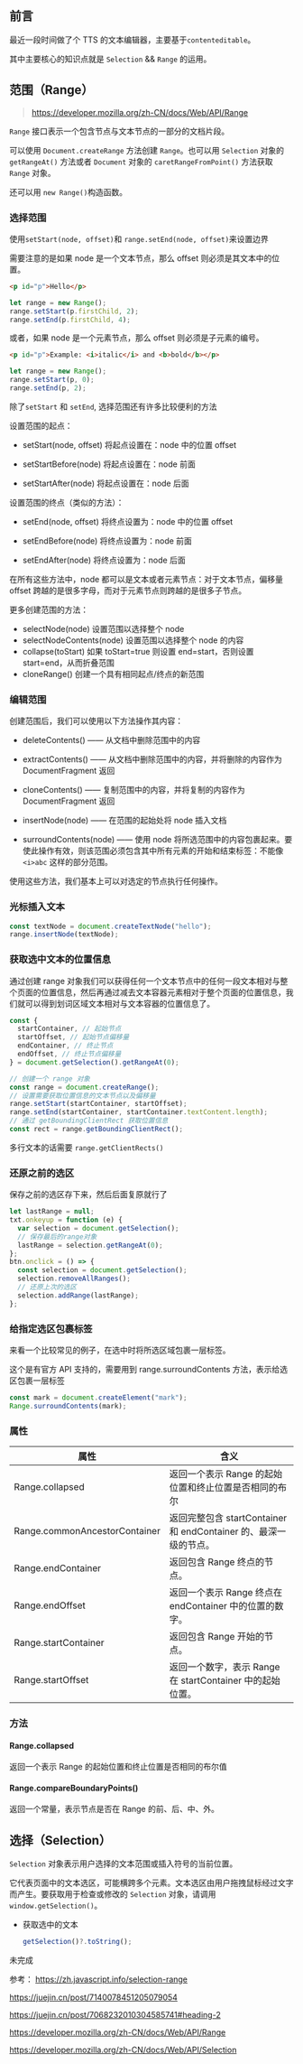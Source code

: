 ## 前言

最近一段时间做了个 TTS 的文本编辑器，主要基于`contenteditable`。

其中主要核心的知识点就是 `Selection` && `Range` 的运用。

## 范围（Range）

> <https://developer.mozilla.org/zh-CN/docs/Web/API/Range>

`Range` 接口表示一个包含节点与文本节点的一部分的文档片段。

可以使用 `Document.createRange` 方法创建 `Range`。也可以用 `Selection` 对象的 `getRangeAt()` 方法或者 `Document` 对象的 `caretRangeFromPoint()` 方法获取 `Range` 对象。

还可以用 `new Range()`构造函数。

### 选择范围

使用`setStart(node, offset)`和 `range.setEnd(node, offset)`来设置边界

需要注意的是如果 node 是一个文本节点，那么 offset 则必须是其文本中的位置。

```html
<p id="p">Hello</p>
```

```js
let range = new Range();
range.setStart(p.firstChild, 2);
range.setEnd(p.firstChild, 4);
```

或者，如果 node 是一个元素节点，那么 offset 则必须是子元素的编号。

```html
<p id="p">Example: <i>italic</i> and <b>bold</b></p>
```

```js
let range = new Range();
range.setStart(p, 0);
range.setEnd(p, 2);
```

除了`setStart` 和 `setEnd`, 选择范围还有许多比较便利的方法

设置范围的起点：

- setStart(node, offset) 将起点设置在：node 中的位置 offset

- setStartBefore(node) 将起点设置在：node 前面

- setStartAfter(node) 将起点设置在：node 后面

设置范围的终点（类似的方法）：

- setEnd(node, offset) 将终点设置为：node 中的位置 offset

- setEndBefore(node) 将终点设置为：node 前面

- setEndAfter(node) 将终点设置为：node 后面

在所有这些方法中，node 都可以是文本或者元素节点：对于文本节点，偏移量 offset 跨越的是很多字母，而对于元素节点则跨越的是很多子节点。

更多创建范围的方法：

- selectNode(node) 设置范围以选择整个 node
- selectNodeContents(node) 设置范围以选择整个 node 的内容
- collapse(toStart) 如果 toStart=true 则设置 end=start，否则设置 start=end，从而折叠范围
- cloneRange() 创建一个具有相同起点/终点的新范围

### 编辑范围

创建范围后，我们可以使用以下方法操作其内容：

- deleteContents() —— 从文档中删除范围中的内容

- extractContents() —— 从文档中删除范围中的内容，并将删除的内容作为 DocumentFragment 返回

- cloneContents() —— 复制范围中的内容，并将复制的内容作为 DocumentFragment 返回

- insertNode(node) —— 在范围的起始处将 node 插入文档

- surroundContents(node) —— 使用 node 将所选范围中的内容包裹起来。要使此操作有效，则该范围必须包含其中所有元素的开始和结束标签：不能像 `<i>abc` 这样的部分范围。

使用这些方法，我们基本上可以对选定的节点执行任何操作。

### 光标插入文本

```js
const textNode = document.createTextNode("hello");
range.insertNode(textNode);
```

### 获取选中文本的位置信息

通过创建 range 对象我们可以获得任何一个文本节点中的任何一段文本相对与整个页面的位置信息，然后再通过减去文本容器元素相对于整个页面的位置信息，我们就可以得到划词区域文本相对与文本容器的位置信息了。

```js
const {
  startContainer, // 起始节点
  startOffset, // 起始节点偏移量
  endContainer, // 终止节点
  endOffset, // 终止节点偏移量
} = document.getSelection().getRangeAt(0);

// 创建一个 range 对象
const range = document.createRange();
// 设置需要获取位置信息的文本节点以及偏移量
range.setStart(startContainer, startOffset);
range.setEnd(startContainer, startContainer.textContent.length);
// 通过 getBoundingClientRect 获取位置信息
const rect = range.getBoundingClientRect();
```

多行文本的话需要 `range.getClientRects()`

### 还原之前的选区

保存之前的选区存下来，然后后面复原就行了

```js
let lastRange = null;
txt.onkeyup = function (e) {
  var selection = document.getSelection();
  // 保存最后的range对象
  lastRange = selection.getRangeAt(0);
};
btn.onclick = () => {
  const selection = document.getSelection();
  selection.removeAllRanges();
  // 还原上次的选区
  selection.addRange(lastRange);
};
```

### 给指定选区包裹标签

来看一个比较常见的例子，在选中时将所选区域包裹一层标签。

这个是有官方 API 支持的，需要用到 range.surroundContents 方法，表示给选区包裹一层标签

```js
const mark = document.createElement("mark");
Range.surroundContents(mark);
```

<!-- `Range` 对象上的属性和方法可以直接参照 [MDN](https://developer.mozilla.org/zh-CN/docs/Web/API/Range) -->

### 属性

| 属性                          | 含义                                                             |
| ----------------------------- | ---------------------------------------------------------------- |
| Range.collapsed               | 返回一个表示 Range 的起始位置和终止位置是否相同的布尔            |
| Range.commonAncestorContainer | 返回完整包含 startContainer 和 endContainer 的、最深一级的节点。 |
| Range.endContainer            | 返回包含 Range 终点的节点。                                      |
| Range.endOffset               | 返回一个表示 Range 终点在 endContainer 中的位置的数字。          |
| Range.startContainer          | 返回包含 Range 开始的节点。                                      |
| Range.startOffset             | 返回一个数字，表示 Range 在 startContainer 中的起始位置。        |

### 方法

#### Range.collapsed

返回一个表示 Range 的起始位置和终止位置是否相同的布尔值

#### Range.compareBoundaryPoints()

返回一个常量，表示节点是否在 Range 的前、后、中、外。

## 选择（Selection）

`Selection` 对象表示用户选择的文本范围或插入符号的当前位置。

它代表页面中的文本选区，可能横跨多个元素。文本选区由用户拖拽鼠标经过文字而产生。要获取用于检查或修改的 `Selection` 对象，请调用 `window.getSelection()`。

- 获取选中的文本

  ```ts
  getSelection()?.toString();
  ```

未完成

参考： <https://zh.javascript.info/selection-range>

<https://juejin.cn/post/7140078451205079054>

<https://juejin.cn/post/7068232010304585741#heading-2>

<https://developer.mozilla.org/zh-CN/docs/Web/API/Range>

<https://developer.mozilla.org/zh-CN/docs/Web/API/Selection>
